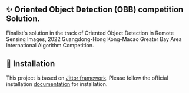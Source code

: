 ## :sparkles: Oriented Object Detection (OBB) competition Solution.
Finalist's solution in the track of Oriented Object Detection in Remote Sensing Images, 2022 Guangdong-Hong Kong-Macao Greater Bay Area International Algorithm Competition.  
## :hammer: Installation
This project is based on [Jittor framework](https://github.com/Jittor/jittor). Please follow the official installation [documentation](JDet-README.md) for installation.
